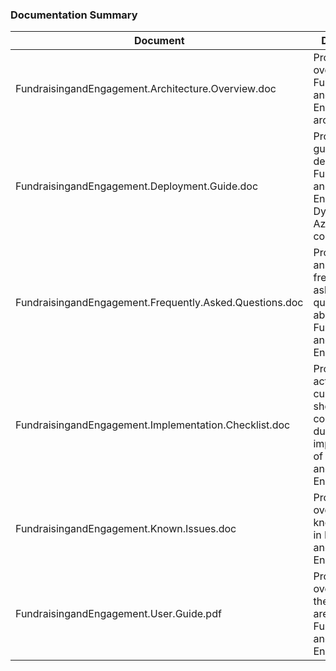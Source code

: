 ### Documentation Summary

| Document | Description |
| - | - |
| FundraisingandEngagement.Architecture.Overview.doc | Provides an overview of Fundraising and Engagement's architecture |
| FundraisingandEngagement.Deployment.Guide.doc | Provides a guide to deploy the Fundraising and Engagement Dynamics and Azure components |
| FundraisingandEngagement.Frequently.Asked.Questions.doc | Provides answers to frequently asked questions about Fundraising and Engagement |
| FundraisingandEngagement.Implementation.Checklist.doc | Provides list of activities a customer should consider during an implementation of Fundraising and Engagement |
| FundraisingandEngagement.Known.Issues.doc | Provides an overview of known issues in Fundraising and Engagement |
| FundraisingandEngagement.User.Guide.pdf | Provides a full overview of the functional areas of Fundraising and Engagement |
